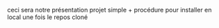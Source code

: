 ceci sera notre présentation projet simple + procédure pour installer en local une fois le repos cloné